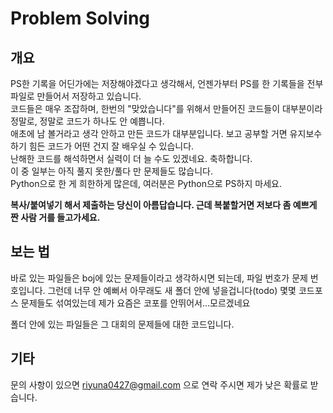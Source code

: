 Problem Solving
===============
개요
-----
PS한 기록을 어딘가에는 저장해야겠다고 생각해서, 언젠가부터 PS를 한 기록들을 전부 파일로 만들어서 저장하고 있습니다.   
코드들은 매우 조잡하며, 한번의 "맞았습니다"를 위해서 만들어진 코드들이 대부분이라 정말로, 정말로 코드가 하나도 안 예쁩니다.   
애초에 남 볼거라고 생각 안하고 만든 코드가 대부분입니다. 보고 공부할 거면 유지보수하기 힘든 코드가 어떤 건지 잘 배우실 수 있습니다.   
난해한 코드를 해석하면서 실력이 더 늘 수도 있겠네요. 축하합니다.   
이 중 일부는 아직 풀지 못한/풀다 만 문제들도 많습니다.   
Python으로 한 게 희한하게 많은데, 여러분은 Python으로 PS하지 마세요.   


**복사/붙여넣기 해서 제출하는 당신이 아름답습니다. 근데 복붙할거면 저보다 좀 예쁘게 짠 사람 거를 들고가세요.**

보는 법
-------
바로 있는 파일들은 boj에 있는 문제들이라고 생각하시면 되는데, 파일 번호가 문제 번호입니다.
그런데 너무 안 예뻐서 아무래도 새 폴더 안에 넣을겁니다(todo)
몇몇 코드포스 문제들도 섞여있는데 제가 요즘은 코포를 안뛰어서...모르겠네요

폴더 안에 있는 파일들은 그 대회의 문제들에 대한 코드입니다.

기타
----
문의 사항이 있으면 riyuna0427@gmail.com 으로 연락 주시면 제가 낮은 확률로 받습니다.